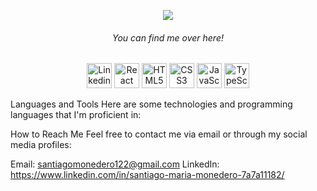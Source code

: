 <p align="center">
  <img src="https://capsule-render.vercel.app/api?text=Hey Everyone!🕹️&animation=fadeIn&type=waving&color=gradient&height=100"/>
</p>
<h6 align="center">  
You can find me over here!
</h6>

<p align="center">
  <img src="[https://cdn.worldvectorlogo.com/logos/react.svg](https://pics.freeicons.io/uploads/icons/png/16090541531530099327-512.png](https://pics.freeicons.io/uploads/icons/png/16090541531530099327-512.png)" alt="Linkedin" height="40"/>
  <img src="https://cdn.worldvectorlogo.com/logos/react-native-firebase-1.svg" alt="React Native" height="40"/>
  <img src="https://cdn.worldvectorlogo.com/logos/html5-2.svg" alt="HTML5" height="40"/>
  <img src="https://cdn.worldvectorlogo.com/logos/css-5.svg" alt="CSS3" height="40"/>
  <img src="https://cdn.worldvectorlogo.com/logos/javascript-1.svg" alt="JavaScript" height="40"/>
  <img src="https://cdn.worldvectorlogo.com/logos/typescript.svg" alt="TypeScript" height="40"/>
</p>


Languages and Tools
Here are some technologies and programming languages that I'm proficient in:


How to Reach Me
Feel free to contact me via email or through my social media profiles:

Email: santiagomonedero122@gmail.com
LinkedIn: https://www.linkedin.com/in/santiago-maria-monedero-7a7a11182/

